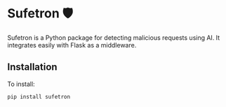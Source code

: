 # Sufetron 🛡️

Sufetron is a Python package for detecting malicious requests using AI. It integrates easily with Flask as a middleware.

## Installation

To install:

```bash
pip install sufetron
